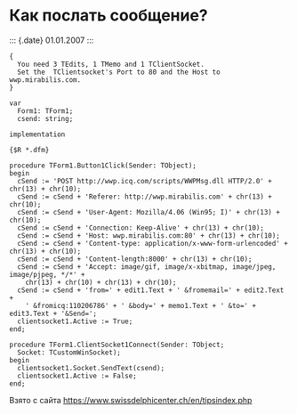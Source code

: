 Как послать сообщение?
======================

::: {.date}
01.01.2007
:::

    { 
      You need 3 TEdits, 1 TMemo and 1 TClientSocket. 
      Set the  TClientsocket's Port to 80 and the Host to wwp.mirabilis.com. 
    } 
     
    var 
      Form1: TForm1; 
      csend: string; 
     
    implementation 
     
    {$R *.dfm} 
     
    procedure TForm1.Button1Click(Sender: TObject); 
    begin 
      cSend := 'POST http://wwp.icq.com/scripts/WWPMsg.dll HTTP/2.0' + chr(13) + chr(10); 
      cSend := cSend + 'Referer: http://wwp.mirabilis.com' + chr(13) + chr(10); 
      cSend := cSend + 'User-Agent: Mozilla/4.06 (Win95; I)' + chr(13) + chr(10); 
      cSend := cSend + 'Connection: Keep-Alive' + chr(13) + chr(10); 
      cSend := cSend + 'Host: wwp.mirabilis.com:80' + chr(13) + chr(10); 
      cSend := cSend + 'Content-type: application/x-www-form-urlencoded' + chr(13) + chr(10); 
      cSend := cSend + 'Content-length:8000' + chr(13) + chr(10); 
      cSend := cSend + 'Accept: image/gif, image/x-xbitmap, image/jpeg, image/pjpeg, */*' + 
        chr(13) + chr(10) + chr(13) + chr(10); 
      cSend := cSend + 'from=' + edit1.Text + ' &fromemail=' + edit2.Text + 
        ' &fromicq:110206786' + ' &body=' + memo1.Text + ' &to=' + edit3.Text + '&Send='; 
      clientsocket1.Active := True; 
    end; 
     
    procedure TForm1.ClientSocket1Connect(Sender: TObject; 
      Socket: TCustomWinSocket); 
    begin 
      clientsocket1.Socket.SendText(csend); 
      clientsocket1.Active := False; 
    end; 

Взято с сайта <https://www.swissdelphicenter.ch/en/tipsindex.php>
